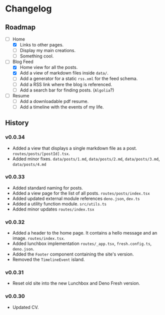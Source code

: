 # Changelog

## Roadmap

- [ ] Home
  - [x] Links to other pages.
  - [ ] Display my main creations.
  - [ ] Something cool.

- [ ] Blog Feed
  - [x] Home view for all the posts.
  - [x] Add a view of markdown files inside `data/`.
  - [ ] Add a generator for a static `rss.xml` for the feed schema.
  - [ ] Add a RSS link where the blog is referenced.
  - [ ] Add a search bar for finding posts. (`Algolia`?)

- [ ] Resume
  - [ ] Add a downloadable pdf resume.
  - [ ] Add a timeline with the events of my life.

## History

### v0.0.34

- Added a view that displays a single markdown file as a post. `routes/posts/[postId].tsx`.
- Added minor fixes. `data/posts/1.md`, `data/posts/2.md`, `data/posts/3.md`, `data/posts/4.md`

### v0.0.33

- Added standard naming for posts.
- Added a view page for the list of all posts. `routes/posts/index.tsx`
- Added updated external module references `deno.json`, `dev.ts`
- Added a utility function module. `src/utils.ts`
- Added minor updates `routes/index.tsx`

### v0.0.32

- Added a header to the home page. It contains a hello message and an image. `routes/index.tsx`.
- Added lunchbox implementation `routes/_app.tsx`, `fresh.config.ts`, `deno.json`.
- Added the `Footer` component containing the site's version.
- Removed the `TimelineEvent` island.

### v0.0.31

- Reset old site into the new Lunchbox and Deno Fresh version.

### v0.0.30

- Updated CV.